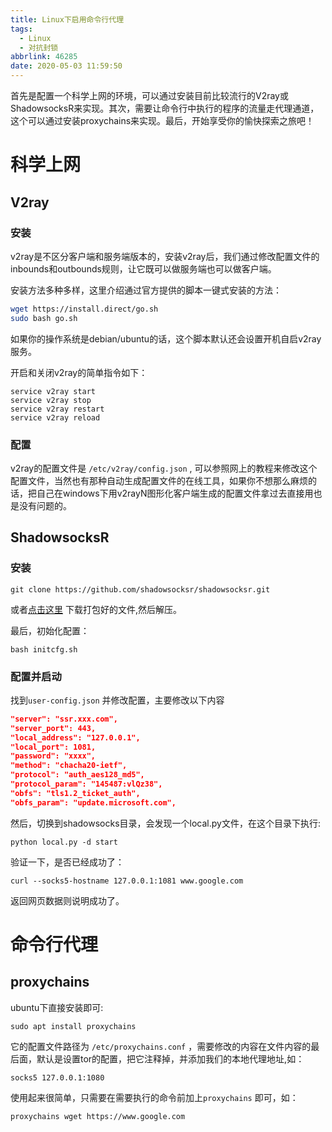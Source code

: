 ```yaml
---
title: Linux下启用命令行代理
tags: 
  - Linux
  - 对抗封锁
abbrlink: 46285
date: 2020-05-03 11:59:50
---
```


首先是配置一个科学上网的环境，可以通过安装目前比较流行的V2ray或ShadowsocksR来实现。其次，需要让命令行中执行的程序的流量走代理通道，这个可以通过安装proxychains来实现。最后，开始享受你的愉快探索之旅吧！

<!-- more -->

# 科学上网

## V2ray

### 安装

v2ray是不区分客户端和服务端版本的，安装v2ray后，我们通过修改配置文件的inbounds和outbounds规则，让它既可以做服务端也可以做客户端。

安装方法多种多样，这里介绍通过官方提供的脚本一键式安装的方法：

```bash
wget https://install.direct/go.sh
sudo bash go.sh
```

如果你的操作系统是debian/ubuntu的话，这个脚本默认还会设置开机自启v2ray服务。

开启和关闭v2ray的简单指令如下：

```
service v2ray start
service v2ray stop
service v2ray restart
service v2ray reload
```

### 配置

v2ray的配置文件是 `/etc/v2ray/config.json` , 可以参照网上的教程来修改这个配置文件，当然也有那种自动生成配置文件的在线工具，如果你不想那么麻烦的话，把自己在windows下用v2rayN图形化客户端生成的配置文件拿过去直接用也是没有问题的。

## ShadowsocksR

### 安装



```
git clone https://github.com/shadowsocksr/shadowsocksr.git
```

或者[点击这里](https://github.com/shadowsocksrr/shadowsocksr/releases) 下载打包好的文件,然后解压。

最后，初始化配置：

```
bash initcfg.sh
```

### 配置并启动

找到`user-config.json` 并修改配置，主要修改以下内容

```json
"server": "ssr.xxx.com",
"server_port": 443,
"local_address": "127.0.0.1", 
"local_port": 1081, 
"password": "xxxx",
"method": "chacha20-ietf",
"protocol": "auth_aes128_md5",
"protocol_param": "145487:vlQz38",
"obfs": "tls1.2_ticket_auth",
"obfs_param": "update.microsoft.com",
```

然后，切换到shadowsocks目录，会发现一个local.py文件，在这个目录下执行:

```
python local.py -d start
```

验证一下，是否已经成功了：

```
curl --socks5-hostname 127.0.0.1:1081 www.google.com
```

返回网页数据则说明成功了。

# 命令行代理

## proxychains

ubuntu下直接安装即可:

```
sudo apt install proxychains
```

它的配置文件路径为 `/etc/proxychains.conf` ，需要修改的内容在文件内容的最后面，默认是设置tor的配置，把它注释掉，并添加我们的本地代理地址,如：

```
socks5 127.0.0.1:1080
```

使用起来很简单，只需要在需要执行的命令前加上`proxychains` 即可，如：

```
proxychains wget https://www.google.com
```

